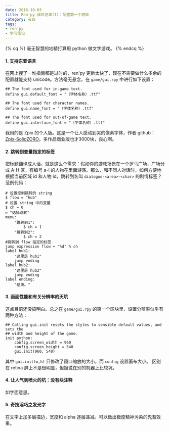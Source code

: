 ```yaml
---
date: 2016-10-03
title: Ren'py 掉坑记录(1)：配置第一个游戏
category: 有码
tags:
- ren'py
- 学习笔记
---
```

{% cq %}
毫无智慧的地精打算用 python 做文字游戏。
{% endcq %}

#### 1. 支持东亚语言
在网上搜了一堆指南都是过时的，ren'py 更新太快了，现在不需要做什么多余的配置就能支持 unicode。方法毫无悬念，在 `game/gui.rpy` 中进行如下设置：
```
## The font used for in-game text. 
define gui.default_font = "（字体名称）.ttf"

## The font used for character names.
define gui.name_font = "（字体名称）.ttf"

## The font used for out-of-game text.
define gui.interface_font = "（字体名称）.ttf"
```
我用的是 Zpix 的个人版。这是一个让人感动到哭的像素字体，作者 github：[Zpix-SolidZORO](https://github.com/SolidZORO/zpix-pixel-font)。多作品商业版也才3000块，良心啊。

<!--more-->

#### 2. 跳转到变量指定的标签
把标题翻译成人话，就是这么个需求：假如你的游戏场景在一个罗马广场，广场分成 A-H 区，有编号 a-l 的人物在里面游荡。那么，和不同人对话时，如何方便地根据当前区域 id 和人物 id，跳转到名叫 `dialogue-<area>-<char>` 的剧情标签？
范例代码：
```
# 设置控制跳转的 string
$ flow = "hub"
# 设置 string 中的变量
$ ch = 0
e "选择跳转"
menu:
    "跳转到1":
        $ ch = 1
    "跳转到2":
        $ ch = 2
#跳转到 flow 指定的标签
jump expression flow + "%d" % ch
label hub1:
    "这里是 hub1"
    jump ending
label hub2:
    "这里是 hub2"
    jump ending
label ending:
    "结束。"
```

#### 3. 画面性能和有关分辨率的天坑
这点目前还没搞明白。总之在 `game/gui.rpy` 的第一个区块里，设置分辨率似乎有两种方法：
```
## Calling gui.init resets the styles to sensible default values, and sets the
## width and height of the game.
init python:
    config.screen_width = 960
    config.screen_height = 540
    gui.init(960, 540)
```
其中 `gui.init(w,h)` 只修改了窗口缩放的大小，而 `config` 设置画布大小。
区别在 retina 屏上不是很明显，但据说在别的机器上比较坑。 
#### 4. 让人气到喷火的坑：没有块注释
如字面意思。

#### 5. 奇技淫巧之发光字
在文字上加多层描边，宽度和 alpha 逐层递减。可以做出极度精神污染的鬼畜效果。


